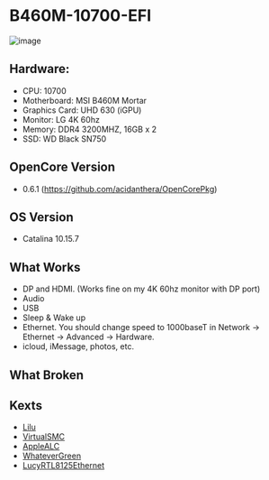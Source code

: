 # B460M-10700-EFI

![image](https://github.com/v2psv/B460M-10700-EFI/blob/master/images/info.png)

## Hardware:
- CPU: 10700
- Motherboard: MSI B460M Mortar
- Graphics Card: UHD 630 (iGPU)
- Monitor: LG 4K 60hz
- Memory: DDR4 3200MHZ, 16GB x 2
- SSD: WD Black SN750

## OpenCore Version
- 0.6.1 
(https://github.com/acidanthera/OpenCorePkg)

## OS Version
- Catalina 10.15.7

## What Works
- DP and HDMI. (Works fine on my 4K 60hz monitor with DP port)
- Audio
- USB
- Sleep & Wake up
- Ethernet. You should change speed to 1000baseT in Network -> Ethernet -> Advanced -> Hardware.
- icloud, iMessage, photos, etc.

## What Broken


## Kexts
- [Lilu](https://github.com/acidanthera/Lilu)
- [VirtualSMC](https://github.com/acidanthera/virtualsmc/releases)
- [AppleALC](https://github.com/acidanthera/AppleALC)
- [WhateverGreen](https://github.com/acidanthera/whatevergreen/releases)
- [LucyRTL8125Ethernet](https://github.com/Mieze/LucyRTL8125Ethernet)
